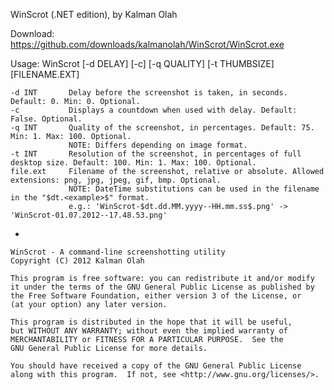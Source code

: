 WinScrot (.NET edition), by Kalman Olah

Download: https://github.com/downloads/kalmanolah/WinScrot/WinScrot.exe

Usage: WinScrot [-d DELAY] [-c] [-q QUALITY] [-t THUMBSIZE] [FILENAME.EXT]

    -d INT       Delay before the screenshot is taken, in seconds. Default: 0. Min: 0. Optional.
    -c           Displays a countdown when used with delay. Default: False. Optional.
    -q INT       Quality of the screenshot, in percentages. Default: 75. Min: 1. Max: 100. Optional.
                 NOTE: Differs depending on image format.
    -t INT       Resolution of the screenshot, in percentages of full desktop size. Default: 100. Min: 1. Max: 100. Optional.
    file.ext     Filename of the screenshot, relative or absolute. Allowed extensions: png, jpg, jpeg, gif, bmp. Optional.
                 NOTE: DateTime substitutions can be used in the filename in the "$dt.<example>$" format.
                 e.g.: 'WinScrot-$dt.dd.MM.yyyy--HH.mm.ss$.png' -> 'WinScrot-01.07.2012--17.48.53.png'
-

    WinScrot - A command-line screenshotting utility
    Copyright (C) 2012 Kalman Olah

    This program is free software: you can redistribute it and/or modify
    it under the terms of the GNU General Public License as published by
    the Free Software Foundation, either version 3 of the License, or
    (at your option) any later version.

    This program is distributed in the hope that it will be useful,
    but WITHOUT ANY WARRANTY; without even the implied warranty of
    MERCHANTABILITY or FITNESS FOR A PARTICULAR PURPOSE.  See the
    GNU General Public License for more details.

    You should have received a copy of the GNU General Public License
    along with this program.  If not, see <http://www.gnu.org/licenses/>.